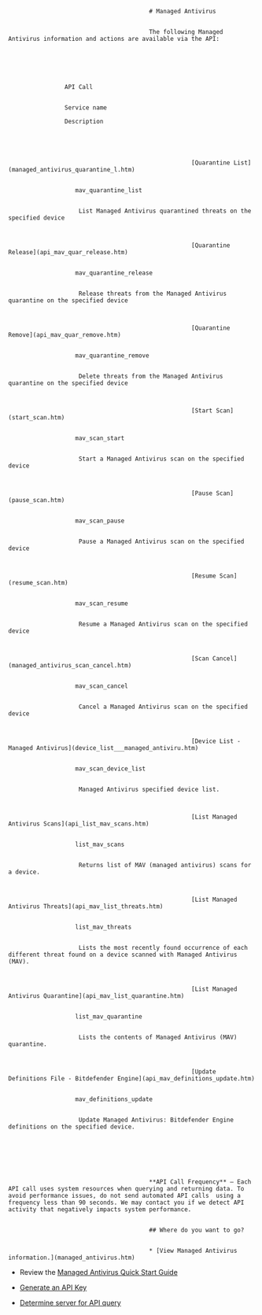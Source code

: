                                             # Managed Antivirus


                                            The following Managed Antivirus information and actions are available via the API:


                                            
                                                
                                                    
                                                        
                    API Call
                
                                                        
                    Service name
                                                        
                    Description
                
                                                    
                                                
                                                
                                                    
                                                        [Quarantine List](managed_antivirus_quarantine_l.htm)
                                                        
                                                        
                       mav_quarantine_list
                    
                                                        
                        List Managed Antivirus quarantined threats on the specified device
                    
                                                    
                                                    
                                                        [Quarantine Release](api_mav_quar_release.htm)
                                                        
                                                        
                       mav_quarantine_release
                    
                                                        
                        Release threats from the Managed Antivirus quarantine on the specified device
                    
                                                    
                                                    
                                                        [Quarantine Remove](api_mav_quar_remove.htm)
                                                        
                                                        
                       mav_quarantine_remove
                    
                                                        
                        Delete threats from the Managed Antivirus quarantine on the specified device
                    
                                                    
                                                    
                                                        [Start Scan](start_scan.htm)
                                                        
                                                        
                       mav_scan_start
                    
                                                        
                        Start a Managed Antivirus scan on the specified device
                    
                                                    
                                                    
                                                        [Pause Scan](pause_scan.htm)
                                                        
                                                        
                       mav_scan_pause
                    
                                                        
                        Pause a Managed Antivirus scan on the specified device
                    
                                                    
                                                    
                                                        [Resume Scan](resume_scan.htm)
                                                        
                                                        
                       mav_scan_resume
                    
                                                        
                        Resume a Managed Antivirus scan on the specified device
                    
                                                    
                                                    
                                                        [Scan Cancel](managed_antivirus_scan_cancel.htm)
                                                        
                                                        
                       mav_scan_cancel
                    
                                                        
                        Cancel a Managed Antivirus scan on the specified device
                    
                                                    
                                                    
                                                        [Device List - Managed Antivirus](device_list___managed_antiviru.htm)
                                                        
                                                        
                       mav_scan_device_list
                    
                                                        
                        Managed Antivirus specified device list.
                    
                                                    
                                                    
                                                        [List Managed Antivirus Scans](api_list_mav_scans.htm)
                                                        
                                                        
                       list_mav_scans
                    
                                                        
                        Returns list of MAV (managed antivirus) scans for a device.
                    
                                                    
                                                    
                                                        [List Managed Antivirus Threats](api_mav_list_threats.htm)
                                                        
                                                        
                       list_mav_threats
                    
                                                        
                        Lists the most recently found occurrence of each different threat found on a device scanned with Managed Antivirus (MAV). 
                    
                                                    
                                                    
                                                        [List Managed Antivirus Quarantine](api_mav_list_quarantine.htm)
                                                        
                                                        
                       list_mav_quarantine
                    
                                                        
                        Lists the contents of Managed Antivirus (MAV) quarantine.
                    
                                                    
                                                    
                                                        [Update Definitions File - Bitdefender Engine](api_mav_definitions_update.htm)
                                                        
                                                        
                       mav_definitions_update
                    
                                                        
                        Update Managed Antivirus: Bitdefender Engine definitions on the specified device.
                    
                                                    
                                                
                                            
                                             


                                            **API Call Frequency** — Each API call uses system resources when querying and returning data. To avoid performance issues, do not send automated API calls  using a frequency less than 90 seconds. We may contact you if we detect API activity that negatively impacts system performance.


                                            ## Where do you want to go?


                                            * [View Managed Antivirus information.](managed_antivirus.htm)
                                                
* Review the [Managed Antivirus Quick Start Guide](mav_quick.htm)
* [Generate an API Key](api_key.htm)
                                                
* [Determine server for API query](determine_url.htm)
                                                

                                        